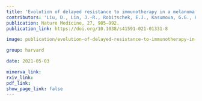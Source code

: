```yaml
---
title: 'Evolution of delayed resistance to immunotherapy in a melanoma responder.'
contributors: 'Liu, D., Lin, J.-R., Robitschek, E.J., Kasumova, G.G., Heyde, A., Shi, A., Kraya, A.,... Boland, G.M. (2021).'
publication: Nature Medicine, 27, 985–992.
publication_link: https://doi.org/10.1038/s41591-021-01331-8

image: publication/evolution-of-delayed-resistance-to-immunotherapy-in-a-melanoma-responder.PNG

group: harvard

date: 2021-05-03

minerva_link:
rxiv_link:
pdf_link:
show_page_link: false
---
```

